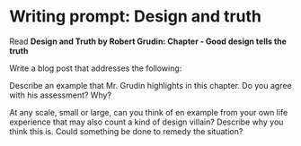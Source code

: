 # Writing prompt: Design and truth

Read **Design and Truth by Robert Grudin: Chapter - Good design tells the truth**

Write a blog post that addresses the following:

Describe an example that Mr. Grudin highlights in this chapter. Do you agree with his assessment? Why? 

At any scale, small or large, can you think of en example from your own life experience that may also count a kind of design villain? Describe why you think this is. Could something be done to remedy the situation?
